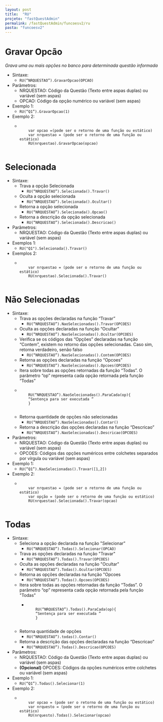```yaml
---
layout: post
title:  "RU"
projeto: "fastQuestAdmin"
permalink: /fastQuestAdmin/funcoesv2/ru
pasta: "funcoesv2"
---
```


# Gravar Opcão
*Grava uma ou mais opções no banco para determinada questão informada*

- Sintaxe: 
  - `RU(“NRQUESTAO”).GravarOpcao(OPCAO)`
- Parâmetros:
  - NRQUESTAO: Código da Questão (Texto entre aspas duplas) ou variável (sem aspas)
  - OPCAO: Código da opção numérico ou variável (sem aspas)
- Exemplo 1: 
  - `RU(“Q1”).GravarOpcao(1)`
- Exemplo 2:
  - <pre>
      <code>
        var opcao =(pode ser o retorno de uma função ou estático)
        var nrquestao = (pode ser o retorno de uma função ou estático)
        RU(nrquestao).GravarOpcao(opcao)
      </code>
    </pre>
  
  
# Selecionada

- Sintaxe:
  - Trava a opção Selecionada 
    - `RU(“NRQUESTAO”).Selecionada().Travar()`
  - Oculta a opção selecionada
    - `RU(“NRQUESTAO”).Selecionada().Ocultar()`
  - Retorna a opção selecionada
    - `RU(“NRQUESTAO”).Selecionada().Opcao()`
  - Retorna a descrição da opção selecionada
    - `RU(“NRQUESTAO”).Selecionada().Descricao()`
- Parâmetros:
  - NRQUESTAO: Código da Questão (Texto entre aspas duplas) ou variável (sem aspas)
- Exemplos 1:
  - `RU("Q1").Selecionada().Travar()`
- Exemplos 2:
  - <pre>
      <code>
        var nrquestao = (pode ser o retorno de uma função ou estático)
        RU(nrquestao).Selecionada().Travar()
      </code>
    </pre>


# Não Selecionadas

- Sintaxe:
  - Trava as opções declaradas na função “Travar” 
    - `RU(“NRQUESTAO”).NaoSelecionadas().Travar(OPCOES)`
  - Oculta as opções declaradas na função “Ocultar”
    - `RU(“NRQUESTAO”).NaoSelecionadas().Ocultar(OPCOES)`
  - Verifica se os códigos das “Opções” declaradas na função “Contem”, existem no retorno das opções selecionadas. Caso sim, retorna         verdadeiro, senão falso
    - `RU(“NRQUESTAO”).NaoSelecionadas().Contem(OPCOES)`
  - Retorna as opções declaradas na função “Opcoes”
    - `RU(“NRQUESTAO”).NaoSelecionadas().Opcoes(OPCOES)`
  - Itera sobre todas as opções retornadas da função “Todas”. O parâmetro “op” representa cada opção retornada pela função “Todas”
  - <pre>
      <code>
        RU(“NRQUESTAO”).NaoSelecionadas().ParaCada(op){ 
        “Sentença para ser executada ”
        }
      </code>
    </pre>
  - Retorna quantidade de opções não selecionadas
    - `RU(“NRQUESTAO”).NaoSelecionadas().Contar()`
  - Retorna a descrição das opções declaradas na função “Descricao”
    - `RU(“NRQUESTAO”).NaoSelecionadas().Descricao(OPCOES)`
- Parâmetros:
  - NRQUESTAO: Código da Questão (Texto entre aspas duplas) ou variável (sem aspas)
  - OPCOES: Códigos das opções numéricos entre colchetes separados por vírgula ou variável (sem aspas)
- Exemplo 1:
  - `RU(“Q1”).NaoSelecionadas().Travar([1,2])`
- Exemplo 2:
  - <pre>
      <code>
        var nrquestao = (pode ser o retorno de uma função ou estático)
        var opção = (pode ser o retorno de uma função ou estático)
        RU(nrquestao).Selecionada().Travar(opcao)
      </code>
    </pre>


# Todas

- Sintaxe:
  - Seleciona a opção declarada na função "Selecionar"
    - `RU(“NRQUESTAO”).Todas().Selecionar(OPCAO)`
  - Trava as opções declaradas na função "Travar"
    - `RU(“NRQUESTAO”).Todas().Travar(OPCOES)`
  - Oculta as opções declaradas na função "Ocultar"
    - `RU(“NRQUESTAO”).Todas().Ocultar(OPCOES)`
  - Retorna as opções declaradas na função "Opcoes
    - `RU(“NRQUESTAO”).Todas().Opcoes(OPCOES)`
  - Itera sobre todas as opções retornadas da função “Todas”. O parâmetro “op” representa cada opção retornada pela função "Todas"
    - <pre>
        <code>
          RU(“NRQUESTAO”).Todas().ParaCada(op){ 
          “Sentença para ser executada ”
          }
        </code>
      </pre>
  - Retorna quantidade de opções
    - `RU(“NRQUESTAO”).todas().Contar()`
  - Retorna a descrição das opções declaradas na função “Descricao”
    - `RU(“NRQUESTAO”).Todas().Descricao(OPCOES)`
- Parâmetros:
  - NRQUESTAO: Código da Questão (Texto entre aspas duplas) ou variável (sem aspas)
  - **(Opcional)** OPCOES: Códigos da opções numéricos entre colchetes ou variável (sem aspas)
- Exemplo 1:
  - `RU(“Q1”).Todas().Selecionar(1)`
- Exemplo 2:
  - <pre>
      <code>
        var opcao = (pode ser o retorno de uma função ou estático)
        var nrquesto = (pode ser o retorno de uma função ou estático)
        RU(nrquesto).Todas().Selecionar(opcao)
      </code>
    </pre>
